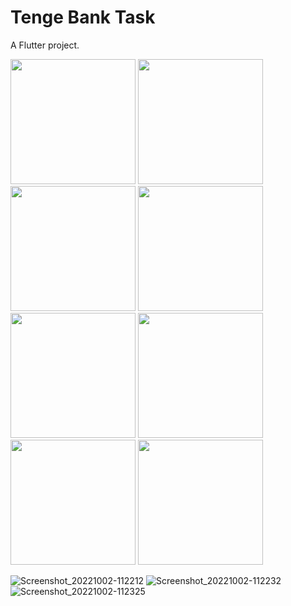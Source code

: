 # Tenge Bank Task

A Flutter project.

<img src="https://user-images.githubusercontent.com/80044583/193441287-677d5dbc-ae22-4d10-925f-ddf208dd418b.jpg" width="200">  <img src="https://user-images.githubusercontent.com/80044583/193441390-aceffa36-20e8-48c4-b642-86a4ae13ed32.jpg" width="200">  <img src="https://user-images.githubusercontent.com/80044583/193441453-188d5559-8a9d-462c-a126-5559188dec3e.jpg" width="200">  <img src="https://user-images.githubusercontent.com/80044583/193441455-f214e3f3-ffb5-4727-a07e-919a1539bd31.jpg" width="200">  <img src="https://user-images.githubusercontent.com/80044583/193441460-6f911fc7-9b95-459a-8421-f1bbeb3f621f.jpg" width="200">  <img src="https://user-images.githubusercontent.com/80044583/193441462-b64265e5-7f0f-465d-b5d0-5f7c3977c9e3.jpg" width="200">  <img src="https://user-images.githubusercontent.com/80044583/193441578-0fefde50-df20-41a6-97f6-4d10a7a442fa.jpg" width="200">  <img src="https://user-images.githubusercontent.com/80044583/193441580-9ffa97c5-56c5-424c-a689-4b468c2dfa0a.jpg" width="200">










![Screenshot_20221002-112212](https://user-images.githubusercontent.com/80044583/193441582-df516f6b-044d-42bb-b7b7-f06bee6ef4a7.jpg)
![Screenshot_20221002-112232](https://user-images.githubusercontent.com/80044583/193441584-907fe098-dc51-4636-b157-2ab1c24abd86.jpg)
![Screenshot_20221002-112325](https://user-images.githubusercontent.com/80044583/193441585-dd358ac4-d160-4f3c-a8b2-986668b07c51.jpg)
